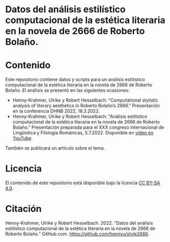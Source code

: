 # Datos del análisis estilístico computacional de la estética literaria en la novela de 2666 de Roberto Bolaño.

# Contenido

Este repositorio contiene datos y scripts para un análisis estilístico computacional de la estética literaria en la novela de 2666 de Roberto Bolaño. El análisis se presentó en las siguientes ocasiones:

* Henny-Krahmer, Ulrike y Robert Hesselbach: "Computational stylistic analysis of literary aesthetics in Roberto Bolaño’s 2666." Presentación en la conferencia DHNB 2022, 18.3.2022.
* Henny-Krahmer, Ulrike y Robert Hesselbach: "Análisis estilístico computacional de la estética literaria en la novela de 2666 de Roberto Bolaño." Presentación preparada para el XXX congreso internacional de Lingüística y Filología Románicas, 5.7.2022. Disponible en [vídeo en YouTube](https://www.youtube.com/watch?v=gA_P4dkM0WY).

También se publicará un artículo sobre el tema.

# Licencia

El contenido de este repositorio está disponible bajo la licencia [CC BY-SA 4.0](https://creativecommons.org/licenses/by-sa/4.0/deed.de).

# Citación

Henny-Krahmer, Ulrike y Robert Hesselbach. 2022. “Datos del análisis estilístico computacional de la estética literaria en la novela de 2666 de Roberto Bolaño.” GitHub.com. https://github.com/hennyu/style2666.
